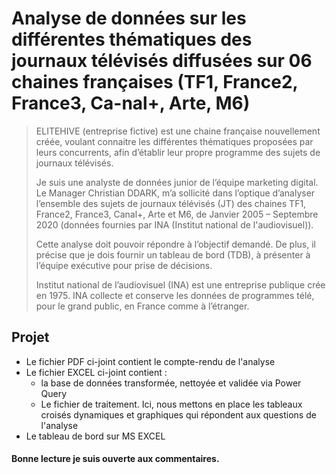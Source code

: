 # Analyse de données sur les différentes thématiques des journaux télévisés diffusées sur 06 chaines françaises (TF1, France2, France3, Ca-nal+, Arte, M6)
> ELITEHIVE (entreprise fictive) est une chaine française nouvellement créée, voulant connaitre les différentes thématiques proposées par leurs concurrents, afin d’établir leur propre programme des sujets de journaux télévisés.
>  
> Je suis une analyste de données junior de l’équipe marketing digital. Le Manager Christian DDARK, m’a sollicité dans l’optique d’analyser l’ensemble des sujets de journaux télévisés (JT) des chaines TF1, France2, France3, Canal+, Arte et M6, de Janvier 2005 – Septembre 2020 (données fournies par INA (Institut national de l'audiovisuel)). 
> 
> Cette analyse doit pouvoir répondre à l’objectif demandé. De plus, il précise que je dois fournir un tableau de bord (TDB), à présenter à l’équipe exécutive pour prise de décisions. 
> 
> Institut national de l’audiovisuel (INA) est une entreprise publique crée en 1975. INA collecte et conserve les données de programmes télé, pour le grand public, en France comme à l’étranger.

## Projet
* Le fichier PDF ci-joint contient le compte-rendu de l'analyse
* Le fichier EXCEL ci-joint contient : 
  * la base de données transformée, nettoyée et validée via Power Query
  * Le fichier de traitement. Ici, nous mettons en place les tableaux croisés dynamiques et graphiques qui répondent aux questions de l'analyse
* Le tableau de bord sur MS EXCEL


#### Bonne lecture je suis ouverte aux commentaires.

